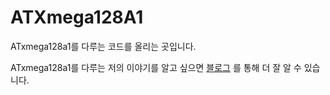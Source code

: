 # ATXmega128A1
ATxmega128a1를 다루는 코드를 올리는 곳입니다.

ATxmega128a1를 다루는 저의 이야기를 알고 싶으면 <a href="https://minseoneday.tistory.com/category/%ED%8E%8C%EC%9B%A8%EC%96%B4/ATxmega">블로그</a> 를 통해 더 잘 알 수 있습니다.
